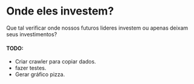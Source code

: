 Onde eles investem?
===================

Que tal verificar onde nossos futuros lideres investem ou apenas deixam seus investimentos?


#### TODO:

* Criar crawler para copiar dados.
* fazer testes.
* Gerar gráfico pizza.
